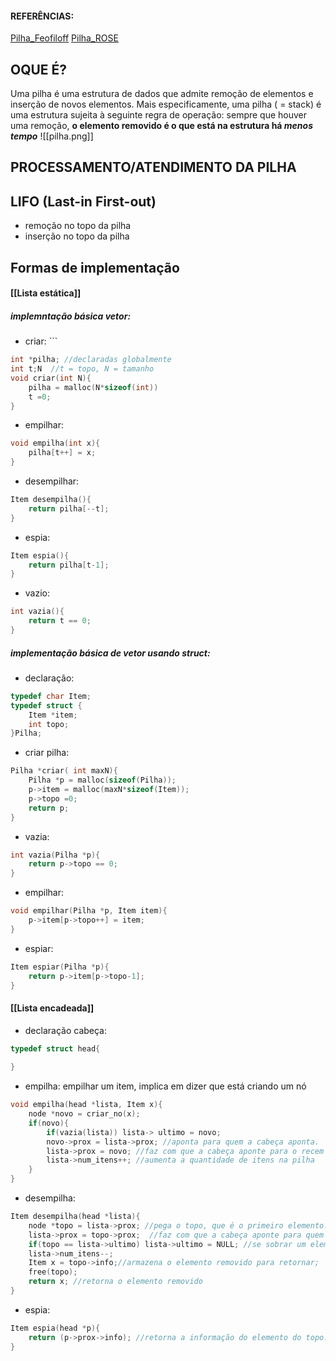 #### REFERÊNCIAS:
[Pilha_Feofiloff](https://www.ime.usp.br/~pf/algoritmos/aulas/pilha.html)
[Pilha_ROSE](https://fga.rysh.com.br/eda1/aulas/9-tad.pdf)
## OQUE É?
Uma pilha é uma estrutura de dados que admite remoção de elementos e inserção de novos elementos. Mais especificamente, uma pilha ( = stack) é uma estrutura sujeita à seguinte regra de operação: sempre que houver uma remoção, **o elemento removido é o que está na estrutura há *menos tempo***
![[pilha.png]]

## PROCESSAMENTO/ATENDIMENTO DA PILHA

## LIFO (Last-in First-out)
- remoção no topo da pilha
- inserção no topo  da pilha

## Formas de implementação

#### [[Lista estática]]
##### implemntação básica vetor:
- criar: ```
``` C
int *pilha; //declaradas globalmente
int t;N  //t = topo, N = tamanho
void criar(int N){
	pilha = malloc(N*sizeof(int))
	t =0;
}
```
- empilhar:
``` C
void empilha(int x){
	pilha[t++] = x;
}
```
- desempilhar:
``` C
Item desempilha(){
	return pilha[--t]; 
}
```
- espia:
``` C
Item espia(){
	return pilha[t-1];
}
```
- vazio:
``` C
int vazia(){
	return t == 0;
}
```
##### implementação básica de vetor usando struct:
- declaração:
``` C
typedef char Item;
typedef struct {
	Item *item;
	int topo;
}Pilha;
``` 
- criar pilha:
``` C
Pilha *criar( int maxN){
	Pilha *p = malloc(sizeof(Pilha));
	p->item = malloc(maxN*sizeof(Item));
	p->topo =0;
	return p;
}
```
- vazia:
``` C
int vazia(Pilha *p){
	return p->topo == 0;
}
```
* empilhar:
``` C
void empilhar(Pilha *p, Item item){
	p->item[p->topo++] = item;
}
```
* espiar:
``` C
Item espiar(Pilha *p){
	return p->item[p->topo-1];
}
```
#### [[Lista encadeada]]

- declaração cabeça:
``` C
typedef struct head{
	
}
```
- empilha: 
empilhar um item, implica em dizer que está criando um nó
``` C
void empilha(head *lista, Item x){
	node *novo = criar_no(x);
	if(novo){
		if(vazia(lista)) lista-> ultimo = novo;
		novo->prox = lista->prox; //aponta para quem a cabeça aponta.
		lista->prox = novo; //faz com que a cabeça aponte para o recem nó criado
		lista->num_itens++; //aumenta a quantidade de itens na pilha
	} 
}
```
- desempilha:
``` C
Item desempilha(head *lista){
	node *topo = lista->prox; //pega o topo, que é o primeiro elemento.
	lista->prox = topo->prox;  //faz com que a cabeça aponte para quem o primeiro elemento aponta.
	if(topo == lista->ultimo) lista->ultimo = NULL; //se sobrar um elemento, aponta para NULL
	lista->num_itens--;
	Item x = topo->info;//armazena o elemento removido para retornar;
	free(topo);
	return x; //retorna o elemento removido
}
```
- espia:
```C
Item espia(head *p){
	return (p->prox->info); //retorna a informação do elemento do topo.
}
```
